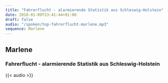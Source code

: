 ```yaml
---
title: "Fahrerflucht - alarmierende Statistik aus Schleswig-Holstein"
date: 2018-01-09T23:41:44+01:00
draft: false
audio: "/spoken/top-fahrerflucht-marlene.mp3"
sequence: Marlene
---
```


## Marlene
### Fahrerflucht - alarmierende Statistik aus Schleswig-Holstein



{{< audio >}}




